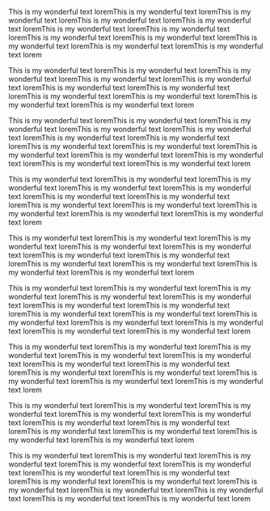 This is my wonderful text
loremThis is my wonderful text
loremThis is my wonderful text
loremThis is my wonderful text
loremThis is my wonderful text
loremThis is my wonderful text
loremThis is my wonderful text
loremThis is my wonderful text
loremThis is my wonderful text
loremThis is my wonderful text
loremThis is my wonderful text
loremThis is my wonderful text
lorem

This is my wonderful text
loremThis is my wonderful text
loremThis is my wonderful text
loremThis is my wonderful text
loremThis is my wonderful text
loremThis is my wonderful text
loremThis is my wonderful text
loremThis is my wonderful text
loremThis is my wonderful text
loremThis is my wonderful text
loremThis is my wonderful text
lorem

This is my wonderful text
loremThis is my wonderful text
loremThis is my wonderful text
loremThis is my wonderful text
loremThis is my wonderful text
loremThis is my wonderful text
loremThis is my wonderful text
loremThis is my wonderful text
loremThis is my wonderful text
loremThis is my wonderful text
loremThis is my wonderful text
loremThis is my wonderful text
loremThis is my wonderful text
loremThis is my wonderful text
lorem

This is my wonderful text
loremThis is my wonderful text
loremThis is my wonderful text
loremThis is my wonderful text
loremThis is my wonderful text
loremThis is my wonderful text
loremThis is my wonderful text
loremThis is my wonderful text
loremThis is my wonderful text
loremThis is my wonderful text
loremThis is my wonderful text
loremThis is my wonderful text
lorem

This is my wonderful text
loremThis is my wonderful text
loremThis is my wonderful text
loremThis is my wonderful text
loremThis is my wonderful text
loremThis is my wonderful text
loremThis is my wonderful text
loremThis is my wonderful text
loremThis is my wonderful text
loremThis is my wonderful text
loremThis is my wonderful text
lorem

This is my wonderful text
loremThis is my wonderful text
loremThis is my wonderful text
loremThis is my wonderful text
loremThis is my wonderful text
loremThis is my wonderful text
loremThis is my wonderful text
loremThis is my wonderful text
loremThis is my wonderful text
loremThis is my wonderful text
loremThis is my wonderful text
loremThis is my wonderful text
loremThis is my wonderful text
loremThis is my wonderful text
lorem

This is my wonderful text
loremThis is my wonderful text
loremThis is my wonderful text
loremThis is my wonderful text
loremThis is my wonderful text
loremThis is my wonderful text
loremThis is my wonderful text
loremThis is my wonderful text
loremThis is my wonderful text
loremThis is my wonderful text
loremThis is my wonderful text
loremThis is my wonderful text
lorem

This is my wonderful text
loremThis is my wonderful text
loremThis is my wonderful text
loremThis is my wonderful text
loremThis is my wonderful text
loremThis is my wonderful text
loremThis is my wonderful text
loremThis is my wonderful text
loremThis is my wonderful text
loremThis is my wonderful text
loremThis is my wonderful text
lorem

This is my wonderful text
loremThis is my wonderful text
loremThis is my wonderful text
loremThis is my wonderful text
loremThis is my wonderful text
loremThis is my wonderful text
loremThis is my wonderful text
loremThis is my wonderful text
loremThis is my wonderful text
loremThis is my wonderful text
loremThis is my wonderful text
loremThis is my wonderful text
loremThis is my wonderful text
loremThis is my wonderful text
lorem
